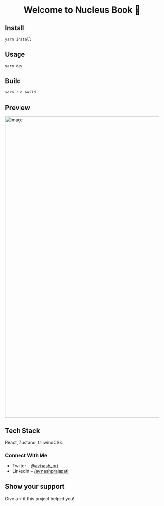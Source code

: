<h1 align="center">Welcome to Nucleus Book 👋</h1>
<p>
</p>

## Install

```sh
yarn install
```
## Usage

```sh
yarn dev
```
## Build

```sh
yarn run build
```

## Preview
<img width="985" alt="image" src="https://user-images.githubusercontent.com/76595361/217906954-6d359cd1-c7cd-434f-996d-e94570f1e4ab.png">



## Tech Stack
React, Zustand, tailwindCSS.


### Connect With Me
- Twitter – [@avinash_prj](https://twitter.com/avinash_prj)
- LinkedIn – [/avinashprajapati](https://www.linkedin.com/in/avinash-prajapati/)

## Show your support

Give a ⭐️ if this project helped you!
